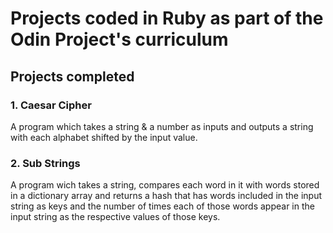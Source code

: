 # Projects coded in Ruby as part of the Odin Project's curriculum

## Projects completed
### 1. Caesar Cipher
A program which takes a string & a number as inputs and outputs a string with each alphabet shifted by the input value.

### 2. Sub Strings
A program wich takes a string, compares each word in it with words stored in a dictionary array and returns a hash that has words included in the input string as keys and the number of times each of those words appear in the input string as the respective values of those keys.